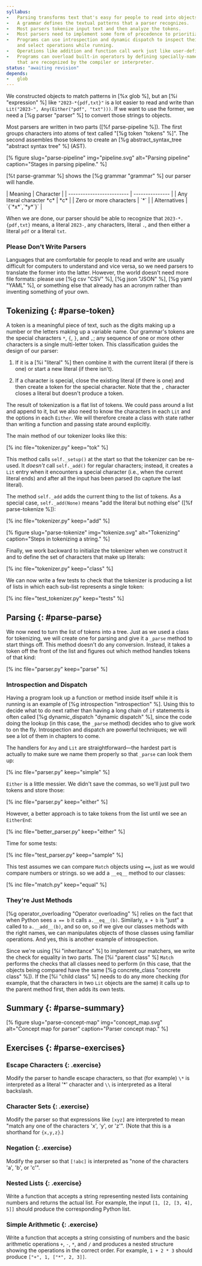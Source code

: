```yaml
---
syllabus:
-   Parsing transforms text that's easy for people to read into objects that are easy for computers to work with.
-   A grammar defines the textual patterns that a parser recognizes.
-   Most parsers tokenize input text and then analyze the tokens.
-   Most parsers need to implement some form of precedence to prioritize different patterns.
-   Programs can use introspection and dynamic dispatch to inspect their own internals
    and select operations while running.
-   Operations like addition and function call work just like user-defined functions.
-   Programs can overload built-in operators by defining specially-named methods
    that are recognized by the compiler or interpreter.
status: "awaiting revision"
depends:
-   glob
---
```


We constructed objects to match patterns in [%x glob %],
but an [%i "expression" %] like `"2023-*{pdf,txt}"`
is a lot easier to read and write
than `Lit("2023-", Any(Either("pdf", "txt")))`.
If we want to use the former,
we need a [%g parser "parser" %]
to convert those strings to objects.

Most parsers are written in two parts ([%f parse-pipeline %]).
The first groups characters into atoms of text called "[%g token "tokens" %]".
The second assembles those tokens to create
an [%g abstract_syntax_tree "abstract syntax tree" %] (AST).

[% figure
   slug="parse-pipeline"
   img="pipeline.svg"
   alt="Parsing pipeline"
   caption="Stages in parsing pipeline."
%]

[%t parse-grammar %] shows the [%g grammar "grammar" %] our parser will handle.

<div class="table" id="parse-grammar" caption="Glob grammar." markdown="1">
| Meaning                   | Character       |
| ------------------------- | --------------- |
| Any literal character *c* | *c*             |
| Zero or more characters   | `*`             |
| Alternatives              | `{`*x*`,`*y*`}` |
</div>

When we are done,
our parser should be able to recognize that `2023-*.{pdf,txt}` means,
a literal `2023-`,
any characters,
literal `.`,
and then either a literal `pdf` or a literal `txt`.

<div class="callout" markdown="1">

### Please Don't Write Parsers

Languages that are comfortable for people to read and write
are usually difficult for computers to understand
and vice versa,
so we need parsers to translate the former into the latter.
However,
the world doesn't need more file formats:
please use [%g csv "CSV" %], [%g json "JSON" %], [%g yaml "YAML" %],
or something else that already has an acronym
rather than inventing something of your own.

</div>

## Tokenizing {: #parse-token}

A token is a meaningful piece of text,
such as the digits making up a number or the letters making up a variable name.
Our grammar's tokens are the special characters `*`, `{`, `}`, and `,`;
any sequence of one or more other characters is a single multi-letter token.
This classification guides the design of our parser:

1.  If it is a [%i "literal" %] then
    combine it with the current literal (if there is one)
    or start a new literal (if there isn't).

1.  If a character is special,
    close the existing literal (if there is one)
    and then create a token for the special character.
    Note that the `,` character closes a literal but doesn't produce a token.

The result of tokenization is a flat list of tokens.
We could pass around a list and append to it,
but we also need to know the characters in each `Lit`
and the options in each `Either`.
We will therefore create a class with state
rather than writing a function and passing state around explicitly.

The main method of our tokenizer looks like this:

[% inc file="tokenizer.py" keep="tok" %]

This method calls `self._setup()` at the start
so that the tokenizer can be re-used.
It *doesn't* call `self._add()` for regular characters;
instead,
it creates a `Lit` entry when it encounters a special character
(i.e., when the current literal ends)
and after all the input has been parsed
(to capture the last literal).

The method `self._add` adds the current thing to the list of tokens.
As a special case,
`self._add(None)` means "add the literal but nothing else"
([%f parse-tokenize %]):

[% inc file="tokenizer.py" keep="add" %]

[% figure
   slug="parse-tokenize"
   img="tokenize.svg"
   alt="Tokenizing"
   caption="Steps in tokenizing a string."
%]

Finally,
we work backward to initialize the tokenizer when we construct it
and to define the set of characters that make up literals:

[% inc file="tokenizer.py" keep="class" %]

We can now write a few tests to check that
the tokenizer is producing a list of lists
in which each sub-list represents a single token:

[% inc file="test_tokenizer.py" keep="tests" %]

## Parsing {: #parse-parse}

We now need to turn the list of tokens into a tree.
Just as we used a class for tokenizing,
we will create one for parsing
and give it a `_parse` method to start things off.
This method doesn't do any conversion.
Instead,
it takes a token off the front of the list
and figures out which method handles tokens of that kind:

[% inc file="parser.py" keep="parse" %]

<div class="callout" markdown="1">

### Introspection and Dispatch

Having a program look up a function or method inside itself
while it is running
is an example of [%g introspection "introspection" %].
Using this to decide what to do next
rather than having a long chain of `if` statements
is often called [%g dynamic_dispatch "dynamic dispatch" %],
since the code doing the lookup
(in this case, the `_parse` method)
decides who to give work to on the fly.
Introspection and dispatch are powerful techniques;
we will see a lot of them in chapters to come.

</div>

The handlers for `Any` and `Lit` are straightforward—the
hardest part is actually to make sure we name them properly
so that `_parse` can look them up:

[% inc file="parser.py" keep="simple" %]

`Either` is a little messier.
We didn't save the commas,
so we'll just pull two tokens and store those:

[% inc file="parser.py" keep="either" %]

However,
a better approach is to take tokens from the list until we see an `EitherEnd`:

[% inc file="better_parser.py" keep="either" %]

Time for some tests:

[% inc file="test_parser.py" keep="sample" %]

This test assumes we can compare `Match` objects using `==`,
just as we would compare numbers or strings.
so we add a `__eq__` method to our classes:

[% inc file="match.py" keep="equal" %]

<div class="callout" markdown="1">

### They're Just Methods

[%g operator_overloading "Operator overloading" %]
relies on the fact that when Python sees `a == b` it calls `a.__eq__(b)`.
Similarly,
`a + b` is "just" a called to `a.__add__(b)`, and so on,
so if we give our classes methods with the right names,
we can manipulates objects of those classes using familiar operations.
And yes,
this is another example of introspection.

Since we're using [%i "inheritance" %] to implement our matchers,
we write the check for equality in two parts.
The [%i "parent class" %] `Match` performs the checks that all classes need to perform
(in this case,
that the objects being compared have the same
[%g concrete_class "concrete class" %]).
If the [%i "child class" %] needs to do any more checking
(for example, that the characters in two `Lit` objects are the same)
it calls up to the parent method first,
then adds its own tests.

</div>

## Summary {: #parse-summary}

[% figure
   slug="parse-concept-map"
   img="concept_map.svg"
   alt="Concept map for parser"
   caption="Parser concept map."
%]

## Exercises {: #parse-exercises}

### Escape Characters {: .exercise}

Modify the parser to handle escape characters,
so that (for example) `\*` is interpreted as a literal '*' character
and `\\` is interpreted as a literal backslash.

### Character Sets {: .exercise}

Modify the parser so that expressions like `[xyz]` are interpreted to mean
"match any one of the characters 'x', 'y', or 'z'".
(Note that this is a shorthand for `{x,y,z}`.)

### Negation {: .exercise}

Modify the parser so that `[!abc]` is interpreted as
"none of the characters 'a', 'b', or 'c'".

### Nested Lists {: .exercise}

Write a function that accepts a string representing nested lists containing numbers
and returns the actual list.
For example, the input `[1, [2, [3, 4], 5]]`
should produce the corresponding Python list.

### Simple Arithmetic {: .exercise}

Write a function that accepts a string consisting of numbers
and the basic arithmetic operations `+`, `-`, `*`, and `/`
and produces a nested structure showing the operations
in the correct order.
For example,
`1 + 2 * 3` should produce
`["+", 1, ["*", 2, 3]]`.
